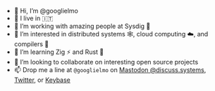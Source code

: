- 👋 Hi, I’m @googlielmo
- 🏡 I live in 🇮🇹
- 🏢 I’m working with amazing people at Sysdig 🐙
- 👀 I’m interested in distributed systems 🕸️, cloud computing ☁️, and compilers 🐉
- 🌱 I’m learning Zig ⚡ and Rust 🦀
- 💞️ I’m looking to collaborate on interesting open source projects
- 📫 Drop me a line at `@googlielmo` on [Mastodon @discuss.systems](https://discuss.systems/@googlielmo), [Twitter](https://twitter.com/googlielmo), or [Keybase](https://keybase.io/googlielmo)

<!---
googlielmo/googlielmo is a ✨ special ✨ repository because its `README.md` (this file) appears on your GitHub profile.
You can click the Preview link to take a look at your changes.
--->
